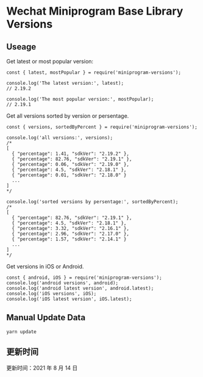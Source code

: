 
# Wechat Miniprogram Base Library Versions

## Useage

Get latest or most popular version:

```;
const { latest, mostPopular } = require('miniprogram-versions');

console.log('The latest version:', latest);
// 2.19.2

console.log('The most popular version:', mostPopular);
// 2.19.1

```

Get all versions sorted by version or persentage.

```
const { versions, sortedByPercent } = require('miniprogram-versions');

console.log('all versions:', versions);
/*
[
  { "percentage": 1.41, "sdkVer": "2.19.2" },
  { "percentage": 82.76, "sdkVer": "2.19.1" },
  { "percentage": 0.06, "sdkVer": "2.19.0" },
  { "percentage": 4.5, "sdkVer": "2.18.1" },
  { "percentage": 0.01, "sdkVer": "2.18.0" }
  ...
]
*/

console.log('sorted versions by persentage:', sortedByPercent);
/*
[
  { "percentage": 82.76, "sdkVer": "2.19.1" },
  { "percentage": 4.5, "sdkVer": "2.18.1" },
  { "percentage": 3.32, "sdkVer": "2.16.1" },
  { "percentage": 2.96, "sdkVer": "2.17.0" },
  { "percentage": 1.57, "sdkVer": "2.14.1" }
  ...
]
*/
```

Get versions in iOS or Android.

```
const { android, iOS } = require('miniprogram-versions');
console.log('android versions', android);
console.log('android latest version', android.latest);
console.log('iOS versions', iOS);
console.log('iOS latest version', iOS.latest);
```

## Manual Update Data

```
yarn update
```

## 更新时间

更新时间：2021 年 8 月 14 日
